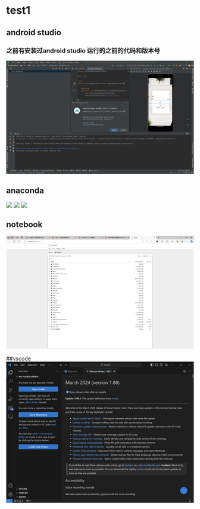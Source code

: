 # test1
## android studio
### 之前有安装过android studio 运行的之前的代码和版本号
![](/and.png)

## anaconda
![](/anacoda1.png)
![](/anacoda2.png)
![](/anacoda3.png)

## notebook
![](/notebook1.png)

##vscode
![](/vscode1.png)
